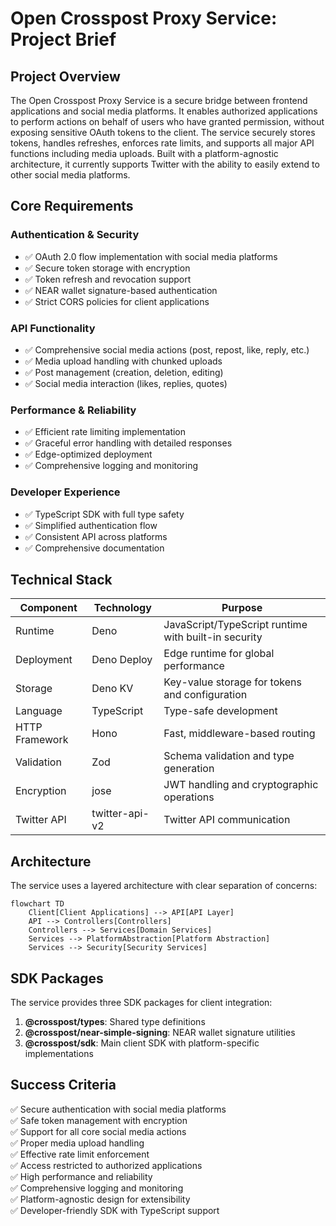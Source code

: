 # Open Crosspost Proxy Service: Project Brief

## Project Overview

The Open Crosspost Proxy Service is a secure bridge between frontend applications and social media
platforms. It enables authorized applications to perform actions on behalf of users who have granted
permission, without exposing sensitive OAuth tokens to the client. The service securely stores
tokens, handles refreshes, enforces rate limits, and supports all major API functions including
media uploads. Built with a platform-agnostic architecture, it currently supports Twitter with the
ability to easily extend to other social media platforms.

## Core Requirements

### Authentication & Security

- ✅ OAuth 2.0 flow implementation with social media platforms
- ✅ Secure token storage with encryption
- ✅ Token refresh and revocation support
- ✅ NEAR wallet signature-based authentication
- ✅ Strict CORS policies for client applications

### API Functionality

- ✅ Comprehensive social media actions (post, repost, like, reply, etc.)
- ✅ Media upload handling with chunked uploads
- ✅ Post management (creation, deletion, editing)
- ✅ Social media interaction (likes, replies, quotes)

### Performance & Reliability

- ✅ Efficient rate limiting implementation
- ✅ Graceful error handling with detailed responses
- ✅ Edge-optimized deployment
- ✅ Comprehensive logging and monitoring

### Developer Experience

- ✅ TypeScript SDK with full type safety
- ✅ Simplified authentication flow
- ✅ Consistent API across platforms
- ✅ Comprehensive documentation

## Technical Stack

| Component      | Technology     | Purpose                                              |
| -------------- | -------------- | ---------------------------------------------------- |
| Runtime        | Deno           | JavaScript/TypeScript runtime with built-in security |
| Deployment     | Deno Deploy    | Edge runtime for global performance                  |
| Storage        | Deno KV        | Key-value storage for tokens and configuration       |
| Language       | TypeScript     | Type-safe development                                |
| HTTP Framework | Hono           | Fast, middleware-based routing                       |
| Validation     | Zod            | Schema validation and type generation                |
| Encryption     | jose           | JWT handling and cryptographic operations            |
| Twitter API    | twitter-api-v2 | Twitter API communication                            |

## Architecture

The service uses a layered architecture with clear separation of concerns:

```mermaid
flowchart TD
    Client[Client Applications] --> API[API Layer]
    API --> Controllers[Controllers]
    Controllers --> Services[Domain Services]
    Services --> PlatformAbstraction[Platform Abstraction]
    Services --> Security[Security Services]
```

## SDK Packages

The service provides three SDK packages for client integration:

1. **@crosspost/types**: Shared type definitions
2. **@crosspost/near-simple-signing**: NEAR wallet signature utilities
3. **@crosspost/sdk**: Main client SDK with platform-specific implementations

## Success Criteria

✅ Secure authentication with social media platforms\
✅ Safe token management with encryption\
✅ Support for all core social media actions\
✅ Proper media upload handling\
✅ Effective rate limit enforcement\
✅ Access restricted to authorized applications\
✅ High performance and reliability\
✅ Comprehensive logging and monitoring\
✅ Platform-agnostic design for extensibility\
✅ Developer-friendly SDK with TypeScript support

